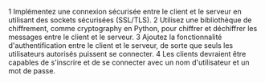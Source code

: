 1 Implémentez une connexion sécurisée entre le client et le serveur en utilisant des sockets sécurisées (SSL/TLS).
2 Utilisez une bibliothèque de chiffrement, comme cryptography en Python, pour chiffrer et déchiffrer les messages entre le client et le serveur.
3 Ajoutez la fonctionnalité d'authentification entre le client et le serveur, de sorte que seuls les utilisateurs autorisés puissent se connecter.
4 Les clients devraient être capables de s'inscrire et de se connecter avec un nom d'utilisateur et un mot de passe.
